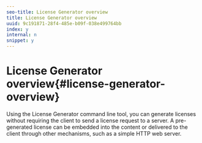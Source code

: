 ```yaml
---
seo-title: License Generator overview
title: License Generator overview
uuid: 9c191871-28f4-485e-b09f-038e499764bb
index: y
internal: n
snippet: y
---
```


# License Generator overview{#license-generator-overview}

Using the License Generator command line tool, you can generate licenses without requiring the client to send a license request to a server. A pre-generated license can be embedded into the content or delivered to the client through other mechanisms, such as a simple HTTP web server. 
